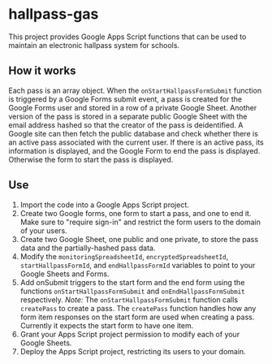 # hallpass-gas
This project provides Google Apps Script functions that can be used to maintain an electronic hallpass system for schools.

## How it works
Each pass is an array object. When the `onStartHallpassFormSubmit` function is triggered by a Google Forms submit event, a pass is created for the Google Forms user and stored in a row of a private Google Sheet. Another version of the pass is stored in a separate public Google Sheet with the email address hashed so that the creator of the pass is deidentified. A Google site can then fetch the public database and check whether there is an active pass associated with the current user. If there is an active pass, its information is displayed, and the Google Form to end the pass is displayed. Otherwise the form to start the pass is displayed.

## Use
1. Import the code into a Google Apps Script project.
2. Create two Google forms, one form to start a pass, and one to end it. Make sure to "require sign-in" and restrict the form users to the domain of your users.
3. Create two Google Sheet, one public and one private, to store the pass data and the partially-hashed pass data.
4. Modify the `monitoringSpreadsheetId`, `encryptedSpreadsheetId`, `startHallpassFormId`, and `endHallpassFormId` variables to point to your Google Sheets and Forms.
5. Add onSubmit triggers to the start form and the end form using the functions `onStartHallpassFormSubmit` and `onEndHallpassFormSubmit` respectively. *Note:* The `onStartHallpassFormSubmit` function calls `createPass` to create a pass. The `createPass` function handles how any form item responses on the start form are used when creating a pass. Currently it expects the start form to have one item.
6. Grant your Apps Script project permission to modify each of your Google Sheets.
7. Deploy the Apps Script project, restricting its users to your domain.
